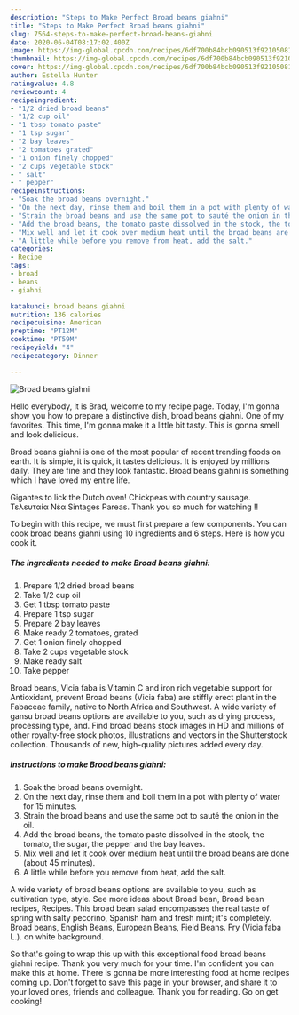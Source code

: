 ```yaml
---
description: "Steps to Make Perfect Broad beans giahni"
title: "Steps to Make Perfect Broad beans giahni"
slug: 7564-steps-to-make-perfect-broad-beans-giahni
date: 2020-06-04T08:17:02.400Z
image: https://img-global.cpcdn.com/recipes/6df700b84bcb090513f9210508146646/751x532cq70/broad-beans-giahni-recipe-main-photo.jpg
thumbnail: https://img-global.cpcdn.com/recipes/6df700b84bcb090513f9210508146646/751x532cq70/broad-beans-giahni-recipe-main-photo.jpg
cover: https://img-global.cpcdn.com/recipes/6df700b84bcb090513f9210508146646/751x532cq70/broad-beans-giahni-recipe-main-photo.jpg
author: Estella Hunter
ratingvalue: 4.8
reviewcount: 4
recipeingredient:
- "1/2 dried broad beans"
- "1/2 cup oil"
- "1 tbsp tomato paste"
- "1 tsp sugar"
- "2 bay leaves"
- "2 tomatoes grated"
- "1 onion finely chopped"
- "2 cups vegetable stock"
- " salt"
- " pepper"
recipeinstructions:
- "Soak the broad beans overnight."
- "On the next day, rinse them and boil them in a pot with plenty of water for 15 minutes."
- "Strain the broad beans and use the same pot to sauté the onion in the oil."
- "Add the broad beans, the tomato paste dissolved in the stock, the tomato, the sugar, the pepper and the bay leaves."
- "Mix well and let it cook over medium heat until the broad beans are done (about 45 minutes)."
- "A little while before you remove from heat, add the salt."
categories:
- Recipe
tags:
- broad
- beans
- giahni

katakunci: broad beans giahni 
nutrition: 136 calories
recipecuisine: American
preptime: "PT12M"
cooktime: "PT59M"
recipeyield: "4"
recipecategory: Dinner

---
```



![Broad beans giahni](https://img-global.cpcdn.com/recipes/6df700b84bcb090513f9210508146646/751x532cq70/broad-beans-giahni-recipe-main-photo.jpg)

Hello everybody, it is Brad, welcome to my recipe page. Today, I'm gonna show you how to prepare a distinctive dish, broad beans giahni. One of my favorites. This time, I'm gonna make it a little bit tasty. This is gonna smell and look delicious.

Broad beans giahni is one of the most popular of recent trending foods on earth. It is simple, it is quick, it tastes delicious. It is enjoyed by millions daily. They are fine and they look fantastic. Broad beans giahni is something which I have loved my entire life.

Gigantes to lick the Dutch oven! Chickpeas with country sausage. Τελευταία Νέα Sintages Pareas. Thank you so much for watching !!


To begin with this recipe, we must first prepare a few components. You can cook broad beans giahni using 10 ingredients and 6 steps. Here is how you cook it.

<!--inarticleads1-->

##### The ingredients needed to make Broad beans giahni:

1. Prepare 1/2 dried broad beans
1. Take 1/2 cup oil
1. Get 1 tbsp tomato paste
1. Prepare 1 tsp sugar
1. Prepare 2 bay leaves
1. Make ready 2 tomatoes, grated
1. Get 1 onion finely chopped
1. Take 2 cups vegetable stock
1. Make ready  salt
1. Take  pepper


Broad beans, Vicia faba is Vitamin C and iron rich vegetable support for Antioxidant, prevent Broad beans (Vicia faba) are stiffly erect plant in the Fabaceae family, native to North Africa and Southwest. A wide variety of gansu broad beans options are available to you, such as drying process, processing type, and. Find broad beans stock images in HD and millions of other royalty-free stock photos, illustrations and vectors in the Shutterstock collection. Thousands of new, high-quality pictures added every day. 

<!--inarticleads2-->

##### Instructions to make Broad beans giahni:

1. Soak the broad beans overnight.
1. On the next day, rinse them and boil them in a pot with plenty of water for 15 minutes.
1. Strain the broad beans and use the same pot to sauté the onion in the oil.
1. Add the broad beans, the tomato paste dissolved in the stock, the tomato, the sugar, the pepper and the bay leaves.
1. Mix well and let it cook over medium heat until the broad beans are done (about 45 minutes).
1. A little while before you remove from heat, add the salt.


A wide variety of broad beans options are available to you, such as cultivation type, style. See more ideas about Broad bean, Broad bean recipes, Recipes. This broad bean salad encompasses the real taste of spring with salty pecorino, Spanish ham and fresh mint; it&#39;s completely. Broad beans, English Beans, European Beans, Field Beans. Fry (Vicia faba L.). on white background. 

So that's going to wrap this up with this exceptional food broad beans giahni recipe. Thank you very much for your time. I'm confident you can make this at home. There is gonna be more interesting food at home recipes coming up. Don't forget to save this page in your browser, and share it to your loved ones, friends and colleague. Thank you for reading. Go on get cooking!
